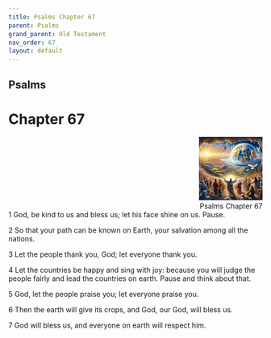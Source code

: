 ```yaml
---
title: Psalms Chapter 67
parent: Psalms
grand_parent: Old Testament
nav_order: 67
layout: default
---
```


## Psalms

# Chapter 67

<div style="clear: both; text-align: right;">
    <img src="/assets/Image/Psalms/500/67.jpg" alt="Psalms Chapter 67" class="chapter-image" style="max-width: 25%; height: auto;"/>
    <figcaption style="font-size: 14px;">Psalms Chapter 67</figcaption>
</div>
1 God, be kind to us and bless us; let his face shine on us. Pause.

2 So that your path can be known on Earth, your salvation among all the nations.

3 Let the people thank you, God; let everyone thank you.

4 Let the countries be happy and sing with joy: because you will judge the people fairly and lead the countries on earth. Pause and think about that.

5 God, let the people praise you; let everyone praise you.

6 Then the earth will give its crops, and God, our God, will bless us.

7 God will bless us, and everyone on earth will respect him.


